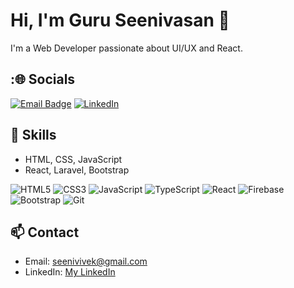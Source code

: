 # Hi, I'm Guru Seenivasan 👋
I'm a Web Developer passionate about UI/UX and React.
## :🌐 Socials
[![Email Badge](https://img.shields.io/badge/Email-%23EA4335.svg?logo=gmail&logoColor=white)](mailto:seenivivek@gmail.com)
[![LinkedIn](https://img.shields.io/badge/LinkedIn-0A66C2?logo=linkedin&logoColor=white)](https://www.linkedin.com/in/guruseenivasan-v-a760a1235/)

## 🚀 Skills
- HTML, CSS, JavaScript
- React, Laravel, Bootstrap
  
![HTML5](https://img.shields.io/badge/HTML5-E34F26?logo=html5&logoColor=white)
![CSS3](https://img.shields.io/badge/CSS3-1572B6?logo=css3&logoColor=white)
![JavaScript](https://img.shields.io/badge/JavaScript-F7DF1E?logo=javascript&logoColor=black)
![TypeScript](https://img.shields.io/badge/TypeScript-3178C6?logo=typescript&logoColor=white)
![React](https://img.shields.io/badge/React-20232a?logo=react&logoColor=61DAFB)
![Firebase](https://img.shields.io/badge/Firebase-FFCA28?logo=firebase&logoColor=black)
![Bootstrap](https://img.shields.io/badge/Bootstrap-7952B3?logo=bootstrap&logoColor=white)
![Git](https://img.shields.io/badge/Git-F05032?logo=git&logoColor=white)

## 📫 Contact
- Email: seenivivek@gmail.com
- LinkedIn: [My LinkedIn]([https://linkedin.com/in/yourusername](https://www.linkedin.com/in/guruseenivasan-v-a760a1235/))
